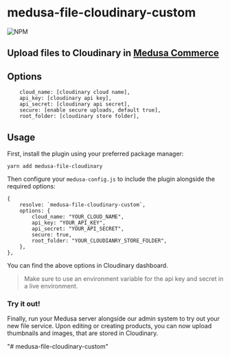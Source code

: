 # medusa-file-cloudinary-custom

![NPM](https://nodei.co/npm/medusa-file-cloudinary.png?downloads=true&downloadRank=true&stars=true)

## Upload files to Cloudinary in [Medusa Commerce](https://www.medusajs.com/)


## Options

```
    cloud_name: [cloudinary cloud name],
    api_key: [cloudinary api key],
    api_secret: [cloudinary api secret],
    secure: [enable secure uploads, default true],
    root_folder: [cloudinary store folder],
```

## Usage

First, install the plugin using your preferred package manager:

```
yarn add medusa-file-cloudinary
```

Then configure your `medusa-config.js` to include the plugin alongside the required options:

```=javascript
{
    resolve: `medusa-file-cloudinary-custom`,
    options: {
        cloud_name: "YOUR_CLOUD_NAME",
        api_key: "YOUR_API_KEY",
        api_secret: "YOUR_API_SECRET",
        secure: true,
        root_folder: "YOUR_CLOUDIANRY_STORE_FOLDER",
    },
},
```
You can find the above options in Cloudinary dashboard.

> Make sure to use an environment variable for the api key and secret in a live environment.

### Try it out!

Finally, run your Medusa server alongside our admin system to try out your new file service. Upon editing or creating products, you can now upload thumbnails and images, that are stored in Cloudinary.

"# medusa-file-cloudinary-custom" 
